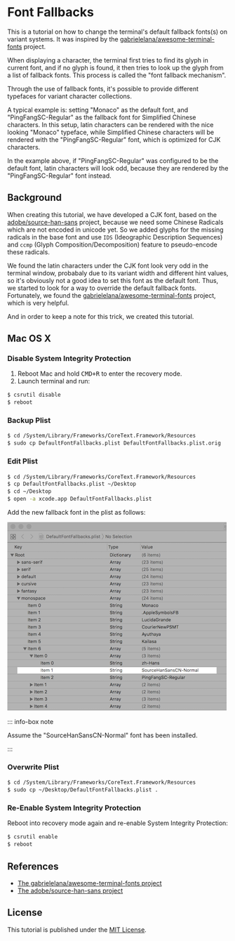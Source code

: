 Font Fallbacks
================================================
This is a tutorial on how to change the terminal's default fallback fonts(s) on
variant systems. It was inspired by the [gabrielelana/awesome-terminal-fonts][2]
project.

When displaying a character, the terminal first tries to find its glyph in
current font, and if no glyph is found, it then tries to look up the glyph from
a list of fallback fonts. This process is called the "font fallback mechanism".

Through the use of fallback fonts, it's possible to provide different typefaces
for variant character collections. 

A typical example is: setting "Monaco" as the default font, and
"PingFangSC-Regular" as the fallback font for Simplified Chinese characters.
In this setup, latin characters can be rendered with the nice looking "Monaco"
typeface, while Simplified Chinese characters will be rendered with the
"PingFangSC-Regular" font, which is optimized for CJK characters.

In the example above, if "PingFangSC-Regular" was configured to be the default
font, latin characters will look odd, because they are rendered by the
"PingFangSC-Regular" font instead.

Background
-------------
When creating this tutorial, we have developed a CJK font, based on the
[adobe/source-han-sans][3] project, because we need some Chinese Radicals which
are not encoded in unicode yet. So we added glyphs for the missing radicals in
the base font and use ``IDS`` (Ideographic Description Sequences) and ``ccmp``
(Glyph Composition/Decomposition) feature to pseudo-encode these radicals.

We found the latin characters under the CJK font look very odd in the terminal
window, probabaly due to its variant width and different hint values, so it's
obviously not a good idea to set this font as the default font. Thus, we started
to look for a way to override the default fallback fonts. Fortunately, we found
the [gabrielelana/awesome-terminal-fonts][2] project, which is very helpful.

And in order to keep a note for this trick, we created this tutorial.

Mac OS X
-------------

### Disable System Integrity Protection ###

1. Reboot Mac and hold <kbd>CMD+R</kbd> to enter the recovery mode.
1. Launch terminal and run:
```bash
$ csrutil disable
$ reboot
```

### Backup Plist ###
```bash
$ cd /System/Library/Frameworks/CoreText.Framework/Resources
$ sudo cp DefaultFontFallbacks.plist DefaultFontFallbacks.plist.orig
```

### Edit Plist ###
```bash
$ cd /System/Library/Frameworks/CoreText.Framework/Resources
$ cp DefaultFontFallbacks.plist ~/Desktop
$ cd ~/Desktop
$ open -a xcode.app DefaultFontFallbacks.plist
```

Add the new fallback font in the plist as follows:

<img src="images/default-font-fallbacks-plist.png" alt="DefaultFontFallbacks.plist" width="500" />

::: info-box note

Assume the "SourceHanSansCN-Normal" font has been installed.

:::

### Overwrite Plist ###
```bash
$ cd /System/Library/Frameworks/CoreText.Framework/Resources
$ sudo cp ~/Desktop/DefaultFontFallbacks.plist .
```

### Re-Enable System Integrity Protection ###

Reboot into recovery mode again and re-enable System Integrity Protection:
```bash
$ csrutil enable
$ reboot
```

References
----------
* [The gabrielelana/awesome-terminal-fonts project][2]
* [The adobe/source-han-sans project][3]

[1]:  https://opensource.org/licenses/MIT "The MIT License (MIT)"
[2]:  https://github.com/gabrielelana/awesome-terminal-fonts "The gabrielelana/awesome-terminal-fonts"
[3]:  https://github.com/adobe-fonts/source-han-sans "The adobe/source-han-sans project"

License
-------
This tutorial is published under the [MIT License][1].
